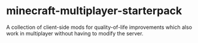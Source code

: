 # minecraft-multiplayer-starterpack
A collection of client-side mods for quality-of-life improvements which also work in multiplayer without having to modify the server.
